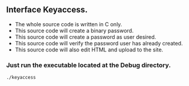 ## Interface Keyaccess.
- The whole source code is written in C only.
- This source code will create a binary password.
- This source code will create a password as user desired.
- This source code will verify the password user has already created.
- This source code will also edit HTML and upload to the site.
### Just run the executable located at the Debug directory.
```console
./keyaccess
```
